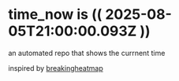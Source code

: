 # time_now is (( 2025-08-05T21:00:00.093Z ))

an automated repo that shows the currnent time

inspired by [breakingheatmap](https://github.com/breakingheatmap/breakingheatmap)